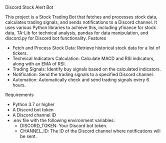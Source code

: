 Discord Stock Alert Bot

This project is a Stock Trading Bot that fetches and processes stock data, calculates trading signals, and sends notifications to a Discord channel. It uses various Python libraries to achieve this, including yfinance for stock data, TA-Lib for technical analysis, pandas for data manipulation, and discord.py for Discord bot functionality.
Features

  - Fetch and Process Stock Data: Retrieve historical stock data for a list of tickers.
  - Technical Indicators Calculation: Calculate MACD and RSI indicators, along with an EMA of RSI.
  - Trading Signals: Identify buy signals based on the calculated indicators.
  - Notification: Send the trading signals to a specified Discord channel.
  - Automation: Automatically check and send trading signals every 6 hours.

Requirements

  - Python 3.7 or higher
  - A Discord bot token
  - A Discord channel ID
  - .env file with the following environment variables:
    - DISCORD_TOKEN: Your Discord bot token.
    - CHANNEL_ID: The ID of the Discord channel where notifications will be sent.
